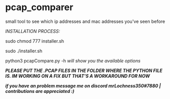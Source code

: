 # pcap_comparer
small tool to see which ip addresses and mac addresses you've seen before

*INSTALLATION PROCESS:*

sudo chmod 777 installer.sh

sudo ./installer.sh

python3 pcapCompare.py -h *will show you the available options*

***PLEASE PUT THE .PCAP FILES IN THE FOLDER WHERE THE PYTHON FILE IS. IM WORKING ON A FIX BUT THAT'S A WORKAROUND FOR NOW***

***if you have an problem message me on discord mrLochness350#7880 |
contributions are appreciated :)***

